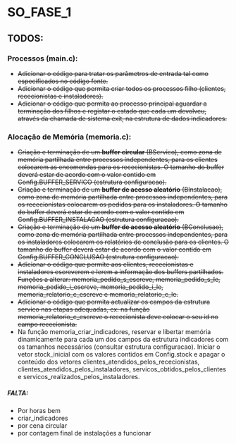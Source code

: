 # SO_FASE_1

## TODOS:

### Processos (main.c):
- ~~Adicionar o código para tratar os parâmetros de entrada tal como especificados no código fonte.~~ 
- ~~Adicionar o código que permita criar todos os processos filho (clientes, rececionistas e instaladores).~~
- ~~Adicionar o código que permita ao processo principal aguardar a terminação dos filhos e registar o estado que cada um devolveu, através da chamada de sistema exit, na estrutura de dados indicadores.~~


### Alocação de Memória (memoria.c):

- ~~Criação e terminação de um **buffer circular** (BServico), como zona de memória partilhada entre processos independentes, para os clientes colocarem as encomendas para os rececionistas. O tamanho do buffer deverá estar de acordo com o valor contido em Config.BUFFER_SERVICO (estrutura configuracao).~~ 
- ~~Criação e terminação de um **buffer de acesso aleatório** (BInstalacao), como zona de memória partilhada entre processos independentes, para os rececionistas colocarem os pedidos para os instaladores. O tamanho do buffer deverá estar de acordo com o valor contido em Config.BUFFER_INSTALACAO (estrutura configuracao).~~ 
- ~~Criação e terminação de um **buffer de acesso aleatório** (BConclusao), como zona de memória partilhada entre processos independentes, para os instaladores colocarem os relatórios de conclusão para os clientes. O tamanho do buffer deverá estar de acordo com o valor contido em Config.BUFFER_CONCLUSAO (estrutura configuracao).~~
- ~~Adicionar o código que permite aos clientes, rececionistas e instaladores escreverem e lerem a informação dos buffers partilhados. Funções a alterar: memoria_pedido_s_escreve, memoria_pedido_s_le, memoria_pedido_i_escreve, memoria_pedido_i_le, memoria_relatorio_c_escreve e memoria_relatorio_c_le.~~ 
- ~~Adicionar o código que permita actualizar os campos da estrutura servico nas etapas adequadas, ex: na função memoria_relatorio_c_escreve o rececionista deve colocar o seu id no campo rececionista.~~
- Na função memoria_criar_indicadores, reservar e libertar memória dinamicamente para cada um dos campos da estrutura indicadores com os tamanhos necessários (consultar estrutura configuracao). Iniciar o vetor stock_inicial com os valores contidos em Config.stock e apagar o conteúdo dos vetores clientes_atendidos_pelos_rececionistas, clientes_atendidos_pelos_instaladores, servicos_obtidos_pelos_clientes e servicos_realizados_pelos_instaladores. 


##### FALTA:
- Por horas bem
- criar_indicadores
- por cena circular
- por contagem final de instalações a funcionar